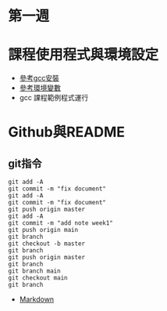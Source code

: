 # 第一週

# 課程使用程式與環境設定 
* [參考gcc安裝](https://ithelp.ithome.com.tw/articles/10190235)
* [參考環境變數](https://hjwang520.pixnet.net/blog/post/404935456-win-10%E8%A8%AD%E5%AE%9A%E7%92%B0%E5%A2%83%E8%AE%8A%E6%95%B8)
* gcc 課程範例程式運行
#  Github與README
## git指令 ##  
    git add -A  
    git commit -m "fix document"    
    git add -A  
    git commit -m "fix document"    
    git push origin master  
    git add -A  
    git commit -m "add note week1"  
    git push origin main    
    git branch  
    git checkout -b master  
    git branch  
    git push origin master  
    git branch  
    git branch main 
    git checkout main   
    git branch  
    
* [Markdown](http://programmermedia.org/root/%E9%99%B3%E9%8D%BE%E8%AA%A0/%E6%8A%80%E8%83%BD/markdown.md)
